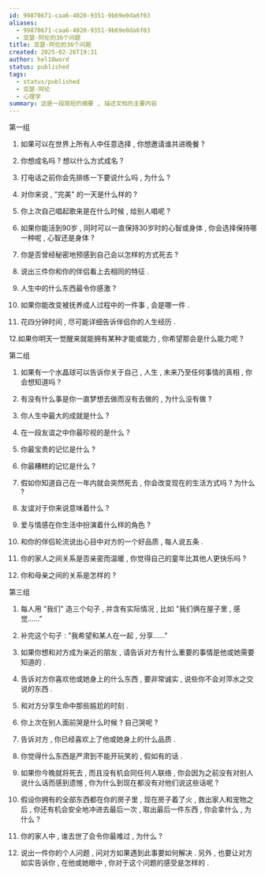 ```yaml
---
id: 99870671-caa6-4020-9351-9b69e0da6f03
aliases:
  - 99870671-caa6-4020-9351-9b69e0da6f03
  - 亚瑟·阿伦的36个问题
title: 亚瑟·阿伦的36个问题
created: 2025-02-26T19:31
author: hel10word
status: published
tags:
  - status/published
  - 亚瑟·阿伦
  - 心理学
summary: 这是一段简短的摘要 , 描述文档的主要内容
---
```




第一组
1. 如果可以在世界上所有人中任意选择 , 你想邀请谁共进晚餐 ? 

2. 你想成名吗 ? 想以什么方式成名 ? 

3. 打电话之前你会先排练一下要说什么吗 , 为什么 ? 

4. 对你来说 ,  "完美" 的一天是什么样的 ? 

5. 你上次自己唱起歌来是在什么时候 , 给别人唱呢 ? 

6. 如果你能活到90岁 , 同时可以一直保持30岁时的心智或身体 , 你会选择保持哪一种呢 , 心智还是身体 ? 

7. 你是否曾经秘密地预感到自己会以怎样的方式死去 ? 

8. 说出三件你和你的伴侣看上去相同的特征 . 

9. 人生中的什么东西最令你感激 ? 

10. 如果你能改变被抚养成人过程中的一件事 , 会是哪一件 . 

11. 花四分钟时间 , 尽可能详细告诉伴侣你的人生经历 . 

12.如果你明天一觉醒来就能拥有某种才能或能力 , 你希望那会是什么能力呢 ? 

第二组
1. 如果有一个水晶球可以告诉你关于自己 , 人生 , 未来乃至任何事情的真相 , 你会想知道吗 ? 

2. 有没有什么事是你一直梦想去做而没有去做的 , 为什么没有做 ? 

3. 你人生中最大的成就是什么 ? 

4. 在一段友谊之中你最珍视的是什么 ? 

5. 你最宝贵的记忆是什么 ? 

6. 你最糟糕的记忆是什么 ? 

7. 假如你知道自己在一年内就会突然死去 , 你会改变现在的生活方式吗 ? 为什么 ? 

8. 友谊对于你来说意味着什么 ? 

9. 爱与情感在你生活中扮演着什么样的角色 ? 

10. 和你的伴侣轮流说出心目中对方的一个好品质 , 每人说五条 . 

11. 你的家人之间关系是否亲密而温暖 , 你觉得自己的童年比其他人更快乐吗 ? 

12. 你和母亲之间的关系是怎样的 ? 

第三组
1. 每人用 "我们" 造三个句子 , 并含有实际情况 , 比如 "我们俩在屋子里 , 感觉......" 

2. 补完这个句子 :  "我希望和某人在一起 , 分享......" 

3. 如果你想和对方成为亲近的朋友 , 请告诉对方有什么重要的事情是他或她需要知道的 . 

4. 告诉对方你喜欢他或她身上的什么东西 , 要非常诚实 , 说些你不会对萍水之交说的东西 . 

5. 和对方分享生命中那些尴尬的时刻 . 

6. 你上次在别人面前哭是什么时候 ? 自己哭呢 ? 

7. 告诉对方 , 你已经喜欢上了他或她身上的什么品质 . 

8. 你觉得什么东西是严肃到不能开玩笑的 , 假如有的话 . 

9. 如果你今晚就将死去 , 而且没有机会同任何人联络 , 你会因为之前没有对别人说什么话而感到遗憾 , 你为什么到现在都没有对他们说这些话呢 ? 

10. 假设你拥有的全部东西都在你的房子里 , 现在房子着了火 , 救出家人和宠物之后 , 你还有机会安全地冲进去最后一次 , 取出最后一件东西 , 你会拿什么 , 为什么 ? 

11. 你的家人中 , 谁去世了会令你最难过 , 为什么 ? 

12. 说出一件你的个人问题 , 问对方如果遇到此事要如何解决 . 另外 , 也要让对方如实告诉你 , 在他或她眼中 , 你对于这个问题的感受是怎样的 . 
